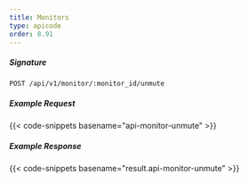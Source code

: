 ```yaml
---
title: Monitors
type: apicode
order: 8.91
---
```


##### Signature
`POST /api/v1/monitor/:monitor_id/unmute`
##### Example Request
{{< code-snippets basename="api-monitor-unmute" >}}
##### Example Response
{{< code-snippets basename="result.api-monitor-unmute" >}}